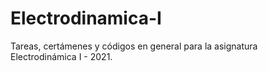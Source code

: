 # Electrodinamica-I
Tareas, certámenes y códigos en general para la asignatura Electrodinámica I - 2021.
